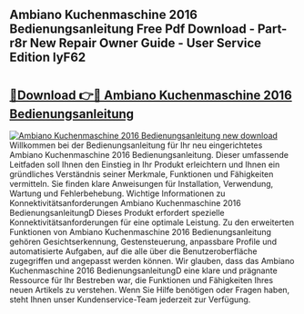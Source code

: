 ## Ambiano Kuchenmaschine 2016 Bedienungsanleitung Free Pdf Download - Part-r8r New Repair Owner Guide - User Service Edition lyF62

# <h2><a href="http://df36ix.blite.top/?on=Ambiano+Kuchenmaschine+2016+Bedienungsanleitung">🔗Download 👉🔴 Ambiano Kuchenmaschine 2016 Bedienungsanleitung</a></h2>

[![Ambiano Kuchenmaschine 2016 Bedienungsanleitung new download](https://i.imgur.com/lujVjoI.png)](http://df36ix.blite.top/?on=Ambiano+Kuchenmaschine+2016+Bedienungsanleitung)
Willkommen bei der Bedienungsanleitung für Ihr neu eingerichtetes Ambiano Kuchenmaschine 2016 Bedienungsanleitung. Dieser umfassende Leitfaden soll Ihnen den Einstieg in Ihr Produkt erleichtern und Ihnen ein gründliches Verständnis seiner Merkmale, Funktionen und Fähigkeiten vermitteln. Sie finden klare Anweisungen für Installation, Verwendung, Wartung und Fehlerbehebung. Wichtige Informationen zu Konnektivitätsanforderungen Ambiano Kuchenmaschine 2016 BedienungsanleitungD Dieses Produkt erfordert spezielle Konnektivitätsanforderungen für eine optimale Leistung. Zu den erweiterten Funktionen von Ambiano Kuchenmaschine 2016 Bedienungsanleitung gehören Gesichtserkennung, Gestensteuerung, anpassbare Profile und automatisierte Aufgaben, auf die alle über die Benutzeroberfläche zugegriffen und angepasst werden können. Wir glauben, dass das Ambiano Kuchenmaschine 2016 BedienungsanleitungD eine klare und prägnante Ressource für Ihr Bestreben war, die Funktionen und Fähigkeiten Ihres neuen Artikels zu verstehen. Wenn Sie Hilfe benötigen oder Fragen haben, steht Ihnen unser Kundenservice-Team jederzeit zur Verfügung.
